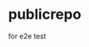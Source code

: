 # publicrepo
for e2e test












































































































































































































































































































































































































































































































































































































































































































































































































































































































































































































































































































































































































































































































































































































































































































































































































































































































































































































































































































































































































































































































































































































































































































































































































































































































































































































































































































































































































































































































































































































































































































































































































































































































































































































































































































































































































































































































































